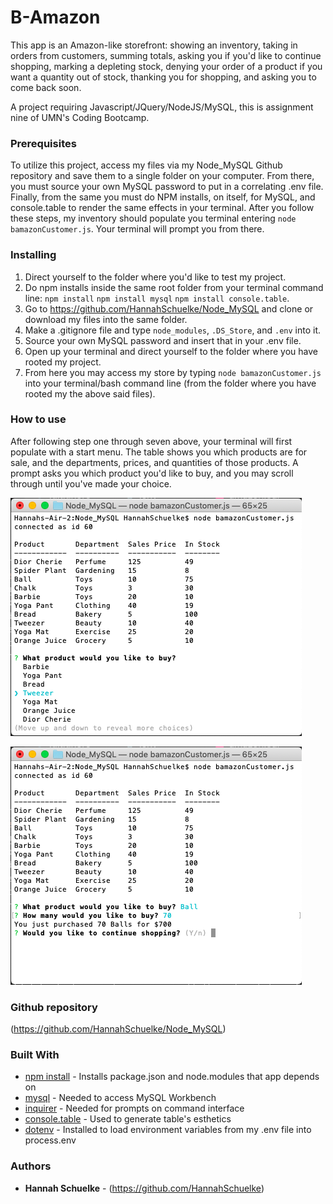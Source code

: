 # B-Amazon

This app is an Amazon-like storefront: showing an inventory, taking in orders from customers, summing totals, asking you if you'd like to continue shopping, marking a depleting stock, denying your order of a product if you want a quantity out of stock, thanking you for shopping, and asking you to come back soon. 

A project requiring Javascript/JQuery/NodeJS/MySQL, this is assignment nine of UMN's Coding Bootcamp. 

### Prerequisites

To utilize this project, access my files via my Node_MySQL Github repository and save them to a single folder on your computer. From there, you must source your own MySQL password to put in a correlating .env file. Finally, from the same you must do NPM installs, on itself, for MySQL, and console.table to render the same effects in your terminal. After you follow these steps, my inventory should populate you terminal entering `node bamazonCustomer.js`. Your terminal will prompt you from there. 

### Installing

1. Direct yourself to the folder where you'd like to test my project. 
2. Do npm installs inside the same root folder from your terminal command line: `npm install` `npm install mysql` `npm install console.table`. 
3. Go to https://github.com/HannahSchuelke/Node_MySQL and clone or download my files into the same folder.
4. Make a .gitignore file and type `node_modules`, `.DS_Store`, and `.env` into it. 
5. Source your own MySQL password and insert that in your .env file. 
6. Open up your terminal and direct yourself to the folder where you have rooted my project. 
7. From here you may access my store by typing `node bamazonCustomer.js` into your terminal/bash command line (from the folder where you have rooted my the above said files). 

### How to use

After following step one through seven above, your terminal will first populate with a start menu. The table shows you which products are for sale, and the departments, prices, and quantities of those products. A prompt asks you which product you'd like to buy, and you may scroll through until you've made your choice.  

![](bAmazonStart.png)

![](bAmazonSelect.png)

### Github repository

(https://github.com/HannahSchuelke/Node_MySQL)

### Built With


* [npm install](https://docs.npmjs.com/cli/install) - Installs package.json and node.modules that app depends on
* [mysql](https://www.npmjs.com/package/mysql) - Needed to access MySQL Workbench
* [inquirer](https://www.npmjs.com/package/inquirer) - Needed for prompts on command interface
* [console.table](https://www.npmjs.com/package/console.table) - Used to generate table's esthetics
* [dotenv](https://www.npmjs.com/package/dotenv) - Installed to load environment variables from my .env file into process.env

### Authors

* **Hannah Schuelke** - (https://github.com/HannahSchuelke)
